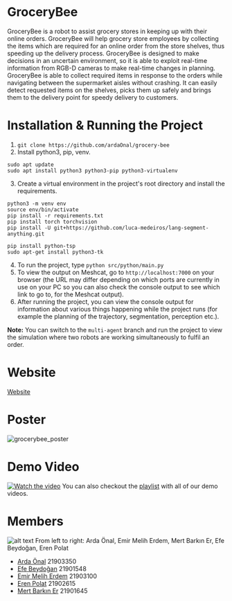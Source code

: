 # GroceryBee
GroceryBee is a robot to assist grocery stores in keeping up with their online orders. GroceryBee will help grocery store employees by collecting the items which are required for an online order from the store shelves, thus speeding up the delivery process. GroceryBee is designed to make decisions in an uncertain environment, so it is able to exploit real-time information from RGB-D cameras to make real-time changes in planning. GroceryBee is able to collect required items in response to the orders while navigating between the supermarket aisles without crashing. It can easily detect requested items on the shelves, picks them up safely and brings them to the delivery point for speedy delivery to customers. 

# Installation & Running the Project
1) ```git clone https://github.com/ardaOnal/grocery-bee```
2) Install python3, pip, venv.
```
sudo apt update
sudo apt install python3 python3-pip python3-virtualenv
```
3) Create a virtual environment in the project's root directory and install the requirements.
```
python3 -m venv env
source env/bin/activate
pip install -r requirements.txt
pip install torch torchvision
pip install -U git+https://github.com/luca-medeiros/lang-segment-anything.git

pip install python-tsp
sudo apt-get install python3-tk
```
  
4) To run the project, type ```python src/python/main.py```  
5) To view the output on Meshcat, go to ```http://localhost:7000``` on your browser (the URL may differ depending on which ports are currently in use on your PC so you can also check the console output to see which link to go to, for the Meshcat output).
6) After running the project, you can view the console output for information about various things happening while the project runs (for example the planning of the trajectory, segmentation, perception etc.).  
  
**Note:** You can switch to the ```multi-agent``` branch and run the project to view the simulation where two robots are working simultaneously to fulfil an order.

# Website
[Website](https://ardaonal.github.io/grocery-bee/)

# Poster
![grocerybee_poster](https://github.com/ardaOnal/grocery-bee/blob/main/Project%20Documents/GroceryBee_Poster_MidQ.png?raw_true)

# Demo Video
[![Watch the video](https://img.youtube.com/vi/afYTiJdF9Yk/maxresdefault.jpg)](https://youtu.be/afYTiJdF9Yk)
You can also checkout the [playlist](https://www.youtube.com/watch?v=GBnvu19R9jM&list=PL4TliZWXiW8y8ftY_JODTM1IjpGnXDufY&index=1&ab_channel=ArdaOnal) with all of our demo videos.  

# Members
![alt text](https://github.com/ardaOnal/grocery-bee/blob/main/GroceryBee.png?raw=true)
From left to right: Arda Önal, Emir Melih Erdem, Mert Barkın Er, Efe Beydoğan, Eren Polat

- [Arda Önal](https://www.linkedin.com/in/ardaonal/) 21903350
- [Efe Beydoğan](https://www.linkedin.com/in/efebeydogan/) 21901548
- [Emir Melih Erdem](https://www.linkedin.com/in/emir-melih-erdem/) 21903100
- [Eren Polat](https://www.linkedin.com/in/eren-polat323/) 21902615
- [Mert Barkın Er](https://www.linkedin.com/in/mertbarkın/) 21901645
